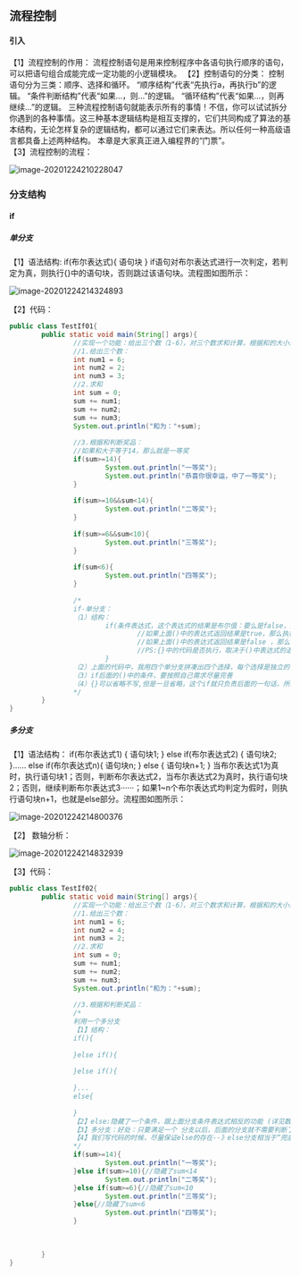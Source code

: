 ##                                                流程控制

#### 引入

【1】流程控制的作用：
流程控制语句是用来控制程序中各语句执行顺序的语句，可以把语句组合成能完成一定功能的小逻辑模块。
【2】控制语句的分类：
控制语句分为三类：顺序、选择和循环。
“顺序结构”代表“先执行a，再执行b”的逻辑。
“条件判断结构”代表“如果…，则…”的逻辑。
“循环结构”代表“如果…，则再继续…”的逻辑。
  三种流程控制语句就能表示所有的事情！不信，你可以试试拆分你遇到的各种事情。这三种基本逻辑结构是相互支撑的，它们共同构成了算法的基本结构，无论怎样复杂的逻辑结构，都可以通过它们来表达。所以任何一种高级语言都具备上述两种结构。
本章是大家真正进入编程界的“门票”。  
【3】流程控制的流程：

![image-20201224210228047](https://raw.githubusercontent.com/lijun0318/PicGo/master/img/流程控制的流程?token=ANGHKQNBMTFH6EUHCQKR46C74SI2Y)



### 分支结构

#### if

##### 单分支

【1】语法结构:
if(布尔表达式){
    语句块
}
if语句对布尔表达式进行一次判定，若判定为真，则执行{}中的语句块，否则跳过该语句块。流程图如图所示：

![image-20201224214324893](https://raw.githubusercontent.com/lijun0318/PicGo/master/img/%E5%8D%95%E5%88%86%E6%94%AF?token=ANGHKQPG24BV32ZBD5FRCIK74SNU4)

【2】代码：

```java
public class TestIf01{
        public static void main(String[] args){
                //实现一个功能：给出三个数（1-6），对三个数求和计算，根据和的大小来分配不同的奖品
                //1.给出三个数：
                int num1 = 6;
                int num2 = 2;
                int num3 = 3;
                //2.求和
                int sum = 0;
                sum += num1;
                sum += num2;
                sum += num3;
                System.out.println("和为："+sum);
                
                //3.根据和判断奖品：
                //如果和大于等于14，那么就是一等奖
                if(sum>=14){
                        System.out.println("一等奖");
                        System.out.println("恭喜你很幸运，中了一等奖");
                }
                
                if(sum>=10&&sum<14){
                        System.out.println("二等奖");
                }
                
                if(sum>=6&&sum<10){
                        System.out.println("三等奖");
                }
                
                if(sum<6){
                        System.out.println("四等奖");
                }
                
                /*
                if-单分支：
                （1）结构：
                        if(条件表达式，这个表达式的结果是布尔值：要么是false，要么是true){
                                //如果上面()中的表达式返回结果是true，那么执行{}中代码
                                //如果上面()中的表达式返回结果是false ，那么不执行{}中代码
                                //PS:{}中的代码是否执行，取决于()中表达式的返回结果
                        }
                （2）上面的代码中，我用四个单分支拼凑出四个选择，每个选择是独立的，依次判断执行的
                （3）if后面的()中的条件，要按照自己需求尽量完善
                （4）{}可以省略不写,但是一旦省略，这个if就只负责后面的一句话，所以我们不建议初学者省略
                */
        }
}
```



##### 多分支

【1】语法结构：
if(布尔表达式1) {
        语句块1;
} else if(布尔表达式2) {
        语句块2;
}……
else if(布尔表达式n){
        语句块n;
} else {
        语句块n+1;
}
当布尔表达式1为真时，执行语句块1；否则，判断布尔表达式2，当布尔表达式2为真时，执行语句块2；否则，继续判断布尔表达式3······；如果1~n个布尔表达式均判定为假时，则执行语句块n+1，也就是else部分。流程图如图所示：

![image-20201224214800376](https://raw.githubusercontent.com/lijun0318/PicGo/master/img/%E6%95%B0%E8%BD%B4%E5%88%86%E6%9E%90%E5%A4%9A%E5%88%86%E6%94%AF?token=ANGHKQKNJSAHA7UAZPNDIUC74SOIW)

【2】
数轴分析：

![image-20201224214832939](https://raw.githubusercontent.com/lijun0318/PicGo/master/img/%E6%95%B0%E8%BD%B4%E5%88%86%E6%9E%90%E5%A4%9A%E5%88%86%E6%94%AF?token=ANGHKQKNJSAHA7UAZPNDIUC74SOIW)

【3】代码：

```java
public class TestIf02{
        public static void main(String[] args){
                //实现一个功能：给出三个数（1-6），对三个数求和计算，根据和的大小来分配不同的奖品
                //1.给出三个数：
                int num1 = 6;
                int num2 = 4;
                int num3 = 2;
                //2.求和
                int sum = 0;
                sum += num1;
                sum += num2;
                sum += num3;
                System.out.println("和为："+sum);
                
                //3.根据和判断奖品：
                /*
                利用一个多分支
                【1】结构：
                if(){
                        
                }else if(){
                        
                }else if(){
                        
                }...
                else{
                        
                }
                【2】else:隐藏了一个条件，跟上面分支条件表达式相反的功能 (详见数轴分析)
                【3】多分支：好处：只要满足一个 分支以后，后面的分支就不需要判断了 --》效率高
                【4】我们写代码的时候，尽量保证else的存在--》else分支相当于“兜底”“备胎”的作用，别的分支都不走，就会走这个分支了
                */
                if(sum>=14){
                        System.out.println("一等奖");
                }else if(sum>=10){//隐藏了sum<14
                        System.out.println("二等奖");
                }else if(sum>=6){//隐藏了sum<10
                        System.out.println("三等奖");
                }else{//隐藏了sum<6
                        System.out.println("四等奖");
                }
                
                
                
        }
}
```


